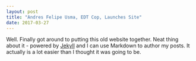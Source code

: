 ```yaml
---
layout: post
title: "Andres Felipe Usma, EDT Cop, Launches Site"
date: 2017-03-27
---
```


Well. Finally got around to putting this old website together. Neat thing about it - powered by [Jekyll](http://jekyllrb.com) and I can use Markdown to author my posts. It actually is a lot easier than I thought it was going to be.
